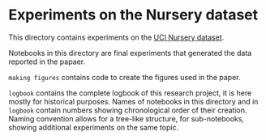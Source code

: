 # Experiments on the Nursery dataset

This directory contains experiments on the [UCI Nursery dataset](https://archive.ics.uci.edu/ml/datasets/nursery).

Notebooks in this directory are final experiments that generated the data reported in the papaer.

`making figures` contains code to create the figures used in the paper.

`logbook` contains the complete logbook of this research project, it is here mostly for historical purposes.
Names of notebooks in this directory and in `logbook` contain numbers showing chronological order of their creation.  
Naming convention allows for a tree-like structure, for sub-notebooks, showing additional experiments on the same topic.